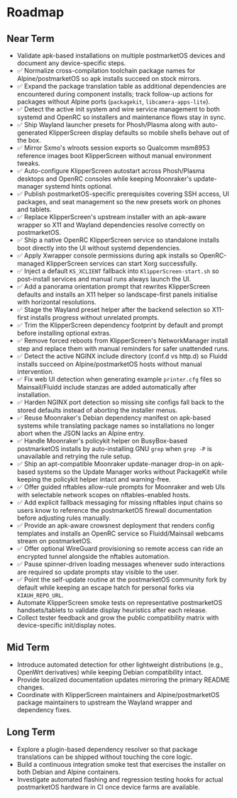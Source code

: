 # Roadmap

## Near Term
- Validate apk-based installations on multiple postmarketOS devices and document any device-specific steps.
- ✅ Normalize cross-compilation toolchain package names for Alpine/postmarketOS so apk installs succeed on stock mirrors.
- ✅ Expand the package translation table as additional dependencies are encountered during component installs; track follow-up actions for packages without Alpine ports (`packagekit`, `libcamera-apps-lite`).
- ✅ Detect the active init system and wire service management to both systemd and OpenRC so installers and maintenance flows stay in sync.
- ✅ Ship Wayland launcher presets for Phosh/Plasma along with auto-generated KlipperScreen display defaults so mobile shells behave out of the box.
- ✅ Mirror Sxmo's wlroots session exports so Qualcomm msm8953 reference images boot KlipperScreen without manual environment tweaks.
- ✅ Auto-configure KlipperScreen autostart across Phosh/Plasma desktops and OpenRC consoles while keeping Moonraker's update-manager systemd hints optional.
- ✅ Publish postmarketOS-specific prerequisites covering SSH access, UI packages, and seat management so the new presets work on phones and tablets.
- ✅ Replace KlipperScreen's upstream installer with an apk-aware wrapper so X11 and Wayland dependencies resolve correctly on postmarketOS.
- ✅ Ship a native OpenRC KlipperScreen service so standalone installs boot directly into the UI without systemd dependencies.
- ✅ Apply Xwrapper console permissions during apk installs so OpenRC-managed KlipperScreen services can start Xorg successfully.
- ✅ Inject a default `KS_XCLIENT` fallback into `KlipperScreen-start.sh` so post-install services and manual runs always launch the UI.
- ✅ Add a panorama orientation prompt that rewrites KlipperScreen defaults and installs an X11 helper so landscape-first panels initialise with horizontal resolutions.
- ✅ Stage the Wayland preset helper after the backend selection so X11-first installs progress without unrelated prompts.
- ✅ Trim the KlipperScreen dependency footprint by default and prompt before installing optional extras.
- ✅ Remove forced reboots from KlipperScreen's NetworkManager install step and replace them with manual reminders for safer unattended runs.
- ✅ Detect the active NGINX include directory (conf.d vs http.d) so Fluidd installs succeed on Alpine/postmarketOS hosts without manual intervention.
- ✅ Fix web UI detection when generating example `printer.cfg` files so Mainsail/Fluidd include stanzas are added automatically after installation.
- ✅ Harden NGINX port detection so missing site configs fall back to the stored defaults instead of aborting the installer menus.
- ✅ Reuse Moonraker's Debian dependency manifest on apk-based systems while translating package names so installations no longer abort when the JSON lacks an Alpine entry.
- ✅ Handle Moonraker's policykit helper on BusyBox-based postmarketOS installs by auto-installing GNU `grep` when `grep -P` is unavailable and retrying the rule setup.
- ✅ Ship an apt-compatible Moonraker update-manager drop-in on apk-based systems so the Update Manager works without PackageKit while keeping the policykit helper intact and warning-free.
- ✅ Offer guided nftables allow-rule prompts for Moonraker and web UIs with selectable network scopes on nftables-enabled hosts.
- ✅ Add explicit fallback messaging for missing nftables input chains so users know to reference the postmarketOS firewall documentation before adjusting rules manually.
- ✅ Provide an apk-aware crowsnest deployment that renders config templates and installs an OpenRC service so Fluidd/Mainsail webcams stream on postmarketOS.
- ✅ Offer optional WireGuard provisioning so remote access can ride an encrypted tunnel alongside the nftables automation.
- ✅ Pause spinner-driven loading messages whenever sudo interactions are required so update prompts stay visible to the user.
- ✅ Point the self-update routine at the postmarketOS community fork by default while keeping an escape hatch for personal forks via `KIAUH_REPO_URL`.
- Automate KlipperScreen smoke tests on representative postmarketOS handsets/tablets to validate display heuristics after each release.
- Collect tester feedback and grow the public compatibility matrix with device-specific init/display notes.

## Mid Term
- Introduce automated detection for other lightweight distributions (e.g., OpenWrt derivatives) while keeping Debian compatibility intact.
- Provide localized documentation updates mirroring the primary README changes.
- Coordinate with KlipperScreen maintainers and Alpine/postmarketOS package maintainers to upstream the Wayland wrapper and dependency fixes.

## Long Term
- Explore a plugin-based dependency resolver so that package translations can be shipped without touching the core logic.
- Build a continuous integration smoke test that exercises the installer on both Debian and Alpine containers.
- Investigate automated flashing and regression testing hooks for actual postmarketOS hardware in CI once device farms are available.
